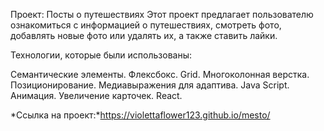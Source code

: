 
Проект: Посты о путешествиях
Этот проект предлагает пользователю ознакомиться с информацией о путешествиях, смотреть фото, добавлять новые фото или удалять их, а также ставить лайки.

Технологии, которые были использованы:

Семантические элементы.
Флексбокс.
Grid.
Многоколонная верстка.
Позиционирование.
Медиавыражения для адаптива.
Java Script.
Анимация.
Увеличение карточек.
React.

*Ссылка на проект:*https://violettaflower123.github.io/mesto/